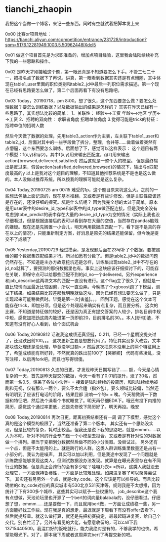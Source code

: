 # tianchi_zhaopin
我把这个当做一个博客，来记一些东西。同时有空就试着把脚本发上来

0x00
比赛or项目地址：https://tianchi.aliyun.com/competition/entrance/231728/introduction?spm=5176.12281949.1003.5.50962448lXdcl5

0x01
做这个项目首先是为求职准备的，增加点项目经验，这里我会陆陆续续补充下我的一些思路和操作。

0x02
是昨天才刚接触这个题，第一眼还真是不知道要怎么下手。不管三七二十一，把报名点了数据下了再说。讲真，第一眼看到数据其实还是有点懵圈，其中体现在table1_user里面的职位类别和table2_jd中最后一列职位需求描述。第一个现在已经有思路要怎么做了，第二个后面再看下有没有思路吧。

0x03
Today，20190718，pm 8:00。想了很久，这个东西要怎么做？要怎么处理数据？要怎么训练数据？以及数据输出的结果是怎样的？
其实在昨天已经有一些思路了，其实想法比较的简单：
1、关联性：
  经验<-->工资
  年龄<-->地区
  学历<-->工资
2、招聘的双向性：
  求职者角度
  招聘单位角度
3.觉得可能是trick的特征：
  招聘单位的招聘人数
  
然后今天做了数据的处理，先用table3_action作为主表，左关联下table1_user和table2_jd，后面对其中的一些字段做了拆分，整理，合并等……做着做着突然有点懵逼，这个东西要怎么训练。后面想了下，感觉可以这样表示：
这个题目有两个模型：f(x,y)和g(z)。其中f(x,y)用来输出匹配度，g(z)用来输出action{browsed,delivered,satisfied}
然后这就是一整个大的模型。
但是最终输出是反过来，假设action{satisfied,delivered,browsed}的情况下，输出与x匹配度最高的y
以上是我对这个题目的理解，不知道其他推荐系统是不是也是这么做的。本人没做过推荐系统，所以按我的理解可能就是这么复杂。

0x04
Today,20190725 am 00:15
难受的1p，这个题目原来坑这么大。之前的一些想法包括上面记录的，现在基本推翻，又或者是有些许修改，但是关联性应该还是存在的，还没仔细的探究。坑是什么坑呢？
因为我完全想的太过于简单，原本是用user表中的desire_jd_type和jd表中的jd_type做匹配连接。但是我完全没有考虑到tobe_predict的表中存在大量的desire_jd_type为空的情况（实际上我也没仔细看过，但是根据连接后的表可以看到存在大量的空值，当然存在pandas脑残的嫌疑。现在还是先搁置一小会儿，明天再用数据库匹配一下，看下是不是真的存在以上的情况），只能重新制定方案，好消息是原先的结果还能保留，但今晚是提交不了成绩了

0x05
Yesterday,20190729
经过摸索，是发现题后面在23号补了个数据，要按照给的那个数据集匹配结果才行。所以如愿有分数了。但是table2_jd中的数据问题仍然存在。不知道是主办方故意挖坑还是怎样，训练集出现table2_jd中不存在的jd_no就算了，要预测的那份数据里也有。事实上这块应该仔细探讨下的，可能存在关联，即保守点可以给那些匹配不到的jd_no一个delivered。另外experience和job_describe这两块文本的匹配一直没有进行。这个flag立了很久了，但就是一直比较懒而且最近比较困倦，所以一直没弄。今晚搞了个xgboost跑了下模型，测试下结果。如果结果比较差那我明晚就做这块，因为已经有想法要怎么做了，只是实现起来可能稍微费时。毕竟是第一次[害羞]。。。
回到正题，感觉在这个文本可能存在trick，即加分项。但是这个处理起来确实有点复杂，而且要分析。
这次的比赛，不知道是特征做的较好，还是因为真正有提交答案的人较少，排名目前中规中矩，感觉加把劲这周内能进第一页即前20，目前排名前30。。本人[断句]渣，不知道有没有好心人看到，给个面试机会

0x06
Today,20190812
话说我这成绩还真坚挺，0.211，已经一个星期没提交过了，还没跌出前100。。。
这次更新主要是想放代码了。特征其实没多大改变，文本那块该处理还是没处理，毕竟没学过额>.<
然后这次把原本没用上的两个特征用上了，希望成绩能有所好转，不然就真的跌出前100了【哭卿卿】
代码有些凌乱，没写注释，以后再fork吧。而且也写得很傻。

0x07
Today,20190813
久违的日更。才发现昨天日期写错了……
额，今天是心情复杂的一天，首先是昨天提交的数据，今天一看有了0.01的提升，涨了30名，然而第一名0.5，惊呆了各位小伙伴= =
接着是陆陆续续的投简历，和陆陆续续地被刷和无视，仅有那么一两个，要么不太合适（指外包），要么领域比较偏，当然还有明明到了应该打电话的阶段，结果屁都
没响一个的= =
唉。今天稍微调一下数据和特征吧，然后洗个澡看个书就睡觉了。明天再仔细EDA下。哦还有投下内推的简历，感觉这个通过率更低，还是先修改下简历好了。明天再投。晚安

0x08
Today,20190814
再次日更。距离初赛结束还有一周
调了下模型，感觉这个真的是这个模型的极限了，当然还准备了第二个版本。
其实还有一个思路没实现，但是比较的复杂，耗时比较高。但我还是说下我的思路吧，就是emmm……以人为本吧。针对不同的行业专门做一个小模型去拟合，又或者是有针对性的对数据做一个排列。相当于变相划分数据然后做不同的小分类器。没尝试过。
另外还有一个点，但是不太能用的上。就是跨行的人群。这类人群训练集里数量还是占有一小部分的。我认为是噪声。
其实可以加以利用，但是我途中发现了一个问题就是训练数据能够发现这类人，但测试数据没办法发现。就算是在曝光表里存在有不同行业的数据，但是真正会跨行的会有多少呢？哇嘎乃衣= =所以，这类人我就没去处理它，一方面保持鲁棒性，一方面是比较难处理。如果进复赛了可以聚类尝试下。
其实还有另另外一个点，就是city_code。这个应该是可以推导的。而且比较确凿的city_code对应的真实城市有530北京531天津等，规则我是不太想推，因为统计了下有300多个城市，这些其实可以赋予一些权重的。
job_describe这个我有点想做，天池论坛里也开源了一个bert的词向量balabala的，没仔细看过。仔细想了想，emmm……还是要做一下，而且就用bert做，一方面让成绩稳一些，另一方面能好找工作些。现在我是真的想走，最迟就是下周看下有没有offer去看下，然后就提辞呈。就这么做打算，就还是先把初赛搞定，最最起码进复赛，给自己个交代，别白忙活了。另外有看见的大佬，有愿意收留的，可以call下我13715440500。我混口好的饭吃就行，能力我绝对是有的，不够我学的也快。希望能曝光下。对了，脚本我下周或者这周弄完bert了再提交新的吧。
